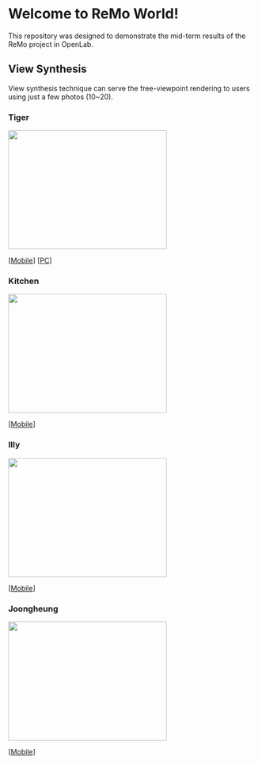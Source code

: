 # Welcome to ReMo World!
This repository was designed to demonstrate the mid-term results of the ReMo project in OpenLab.

## View Synthesis
View synthesis technique can serve the free-viewpoint rendering to users using just a few photos (10~20).

### Tiger
<img src="images/tiger.jpg" width="320" height="240">

[[Mobile](https://remo-openlab.github.io/viewer/mobile.html?scene=https://remo-openlab.github.io/mpi/tiger/400)]
[[PC](https://remo-openlab.github.io/viewer/viewer.html?scene=https://remo-openlab.github.io/mpi/tiger/1008)]

### Kitchen
<img src="images/kitchen.jpg" width="320" height="240">

[[Mobile](https://remo-openlab.github.io/viewer/mobile.html?scene=https://remo-openlab.github.io/mpi/kitchen/400)]

### Illy
<img src="images/illy.jpg" width="320" height="240">

[[Mobile](https://remo-openlab.github.io/viewer/mobile.html?scene=https://remo-openlab.github.io/mpi/illy/400)]

### Joongheung
<img src="images/joongheung.jpg" width="320" height="240">

[[Mobile](https://remo-openlab.github.io/viewer/mobile.html?scene=https://remo-openlab.github.io/mpi/joongheung/400)]
